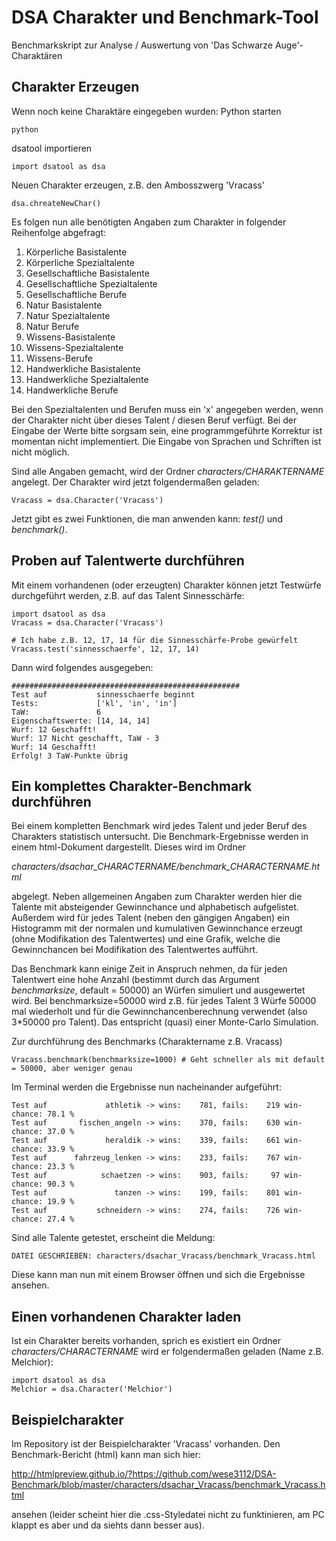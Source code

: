 DSA Charakter und Benchmark-Tool
================================

Benchmarkskript zur Analyse / Auswertung von 'Das Schwarze Auge'-Charaktären

Charakter Erzeugen
------------------
Wenn noch keine Charaktäre eingegeben wurden: Python starten

	python

dsatool importieren

	import dsatool as dsa

Neuen Charakter erzeugen, z.B. den Ambosszwerg 'Vracass'

	dsa.chreateNewChar()

Es folgen nun alle benötigten Angaben zum Charakter in folgender Reihenfolge abgefragt:

1. Körperliche Basistalente
2. Körperliche Spezialtalente
3. Gesellschaftliche Basistalente
4. Gesellschaftliche Spezialtalente
5. Gesellschaftliche Berufe
6. Natur Basistalente
7. Natur Spezialtalente
8. Natur Berufe
9. Wissens-Basistalente
10. Wissens-Spezialtalente
11. Wissens-Berufe
12. Handwerkliche Basistalente
13. Handwerkliche Spezialtalente
14. Handwerkliche Berufe

Bei den Spezialtalenten und Berufen muss ein 'x' angegeben werden, wenn der Charakter nicht über dieses Talent / diesen Beruf verfügt. Bei der Eingabe der Werte bitte sorgsam sein, eine programmgeführte Korrektur ist momentan nicht implementiert. Die Eingabe von Sprachen und Schriften ist nicht möglich.

Sind alle Angaben gemacht, wird der Ordner _characters/CHARAKTERNAME_ angelegt. Der Charakter wird jetzt folgendermaßen geladen:

	Vracass = dsa.Character('Vracass')

Jetzt gibt es zwei Funktionen, die man anwenden kann: _test()_ und _benchmark()_.

Proben auf Talentwerte durchführen
----------------------------------
Mit einem vorhandenen (oder erzeugten) Charakter können jetzt Testwürfe durchgeführt werden,
z.B. auf das Talent Sinnesschärfe:

	import dsatool as dsa
	Vracass = dsa.Character('Vracass')

	# Ich habe z.B. 12, 17, 14 für die Sinnesschärfe-Probe gewürfelt
	Vracass.test('sinnesschaerfe', 12, 17, 14)

Dann wird folgendes ausgegeben:

	###################################################
	Test auf           sinnesschaerfe beginnt
	Tests:             ['kl', 'in', 'in']
	TaW:               6
	Eigenschaftswerte: [14, 14, 14]
	Wurf: 12 Geschafft!
	Wurf: 17 Nicht geschafft, TaW - 3
	Wurf: 14 Geschafft!
	Erfolg! 3 TaW-Punkte übrig

Ein komplettes Charakter-Benchmark durchführen
----------------------------------------------

Bei einem kompletten Benchmark wird jedes Talent und jeder Beruf des Charakters statistisch untersucht. Die Benchmark-Ergebnisse werden in einem html-Dokument dargestellt. Dieses wird im Ordner

_characters/dsachar\_CHARACTERNAME/benchmark\_CHARACTERNAME.html_

abgelegt. Neben allgemeinen Angaben zum Charakter werden hier die Talente mit absteigender Gewinnchance und alphabetisch aufgelistet. Außerdem wird für jedes Talent (neben den gängigen Angaben) ein Histogramm mit der normalen und kumulativen Gewinnchance erzeugt (ohne Modifikation des Talentwertes) und eine Grafik, welche die Gewinnchancen bei Modifikation des Talentwertes aufführt.

Das Benchmark kann einige Zeit in Anspruch nehmen, da für jeden Talentwert eine hohe Anzahl (bestimmt durch das Argument _benchmarksize_, default = 50000) an Würfen simuliert und ausgewertet wird. Bei benchmarksize=50000 wird z.B. für jedes Talent 3 Würfe 50000 mal wiederholt und für die Gewinnchancenberechnung verwendet (also 3*50000 pro Talent). Das entspricht (quasi) einer Monte-Carlo Simulation.

Zur durchführung des Benchmarks (Charaktername z.B. Vracass)

	Vracass.benchmark(benchmarksize=1000) # Geht schneller als mit default = 50000, aber weniger genau

Im Terminal werden die Ergebnisse nun nacheinander aufgeführt:

	Test auf             athletik -> wins:    781, fails:    219 win-chance: 78.1 %
	Test auf       fischen_angeln -> wins:    370, fails:    630 win-chance: 37.0 %
	Test auf             heraldik -> wins:    339, fails:    661 win-chance: 33.9 %
	Test auf      fahrzeug_lenken -> wins:    233, fails:    767 win-chance: 23.3 %
	Test auf            schaetzen -> wins:    903, fails:     97 win-chance: 90.3 %
	Test auf               tanzen -> wins:    199, fails:    801 win-chance: 19.9 %
	Test auf           schneidern -> wins:    274, fails:    726 win-chance: 27.4 %

Sind alle Talente getestet, erscheint die Meldung:

	DATEI GESCHRIEBEN: characters/dsachar_Vracass/benchmark_Vracass.html

Diese kann man nun mit einem Browser öffnen und sich die Ergebnisse ansehen.

Einen vorhandenen Charakter laden
---------------------------------

Ist ein Charakter bereits vorhanden, sprich es existiert ein Ordner _characters/CHARACTERNAME_
wird er folgendermaßen geladen (Name z.B. Melchior):

	import dsatool as dsa
	Melchior = dsa.Character('Melchior')

Beispielcharakter
-----------------

Im Repository ist der Beispielcharakter 'Vracass' vorhanden. Den Benchmark-Bericht (html) kann man sich hier:

http://htmlpreview.github.io/?https://github.com/wese3112/DSA-Benchmark/blob/master/characters/dsachar_Vracass/benchmark_Vracass.html

ansehen (leider scheint hier die .css-Styledatei nicht zu funktinieren, am PC klappt es aber und da siehts dann besser aus).
